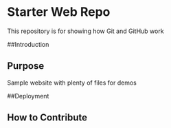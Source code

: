 # Starter Web Repo

This repository is for showing how Git and GitHub work

##Introduction


## Purpose

Sample website with plenty of files for demos

##Deployment


## How to Contribute